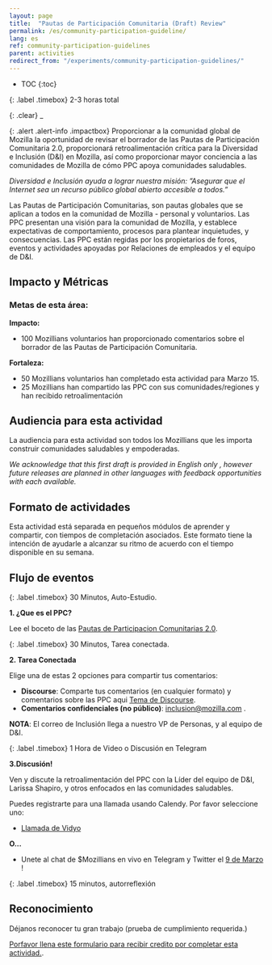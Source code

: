 ```yaml
---
layout: page
title:  "Pautas de Participación Comunitaria (Draft) Review"
permalink: /es/community-participation-guideline/
lang: es
ref: community-participation-guidelines
parent: activities
redirect_from: "/experiments/community-participation-guidelines/"
---
```


* TOC
{:toc}

{: .label .timebox}
<span class="glyphicon glyphicon-time" aria-hidden="true"></span> 2-3 horas total

{: .clear}
_

{: .alert .alert-info .impactbox}
<span class="glyphicon glyphicon-ok-circle" aria-hidden="true"></span>Proporcionar a la comunidad global de Mozilla la oportunidad de revisar el borrador de las Pautas de Participación Comunitaria 2.0, proporcionará retroalimentación crítica para la Diversidad e Inclusión (D&I) en Mozilla, así como proporcionar mayor conciencia a las comunidades de Mozilla de cómo PPC apoya comunidades saludables.

*Diversidad e Inclusión ayuda a lograr nuestra misión:
”Asegurar que el Internet sea un recurso público global abierto accesible a todos.”*

Las Pautas de Participación Comunitarias, son pautas globales que se aplican a todos en la comunidad de Mozilla - personal y voluntarios. Las PPC presentan una visión para la comunidad de Mozilla, y establece expectativas de comportamiento, procesos para plantear inquietudes, y consecuencias. Las PPC están regidas por los propietarios de foros, eventos y actividades apoyadas por Relaciones de empleados y el equipo de D&I.

## Impacto y Métricas

### Metas de esta área:

__Impacto:__

* 100 Mozillians voluntarios han proporcionado comentarios sobre el borrador de las Pautas de Participación Comunitaria.

__Fortaleza:__

* 50 Mozillians voluntarios han completado esta actividad para Marzo 15.
* 25 Mozillians han compartido las PPC con sus comunidades/regiones y han recibido retroalimentación

## Audiencia para esta actividad

La audiencia para esta actividad son todos los Mozillians que les importa construir comunidades saludables y empoderadas.

*We acknowledge that this first draft is provided in English only , however future releases are planned in other languages with feedback opportunities with each available.*

## Formato de actividades

Esta actividad está separada en pequeños módulos de aprender y compartir, con tiempos de completación asociados. Este formato tiene la intención de ayudarle a alcanzar su ritmo de acuerdo con el tiempo disponible en su semana.

## Flujo de eventos

{: .label .timebox}
<span class="glyphicon glyphicon-time" aria-hidden="true"></span> 30 Minutos, Auto-Estudio.


**1. ¿Que es el PPC?**

 Lee el boceto de las [Pautas de Participacion Comunitarias 2.0](https://docs.google.com/document/d/1sElGXuZ0W31iPshvmj0CR2f6woF6V8wqrrJHzJ0pnpU/edit#heading=h.rf21kwgxk0hb).

{: .label .timebox}
<span class="glyphicon glyphicon-time" aria-hidden="true"></span> 30 Minutos, Tarea conectada.

**2. Tarea Conectada**

Elige una de estas 2 opciones para compartir tus comentarios:

* **Discourse**: Comparte tus comentarios (en cualquier formato) y comentarios sobre las PPC aqui [Tema de Discourse](https://discourse.mozilla-community.org/t/community-participation-guidelines-draft-community-feedback/13816).
* **Comentarios confidenciales (no público)**: inclusion@mozilla.com .

**NOTA**: El correo de Inclusión llega a nuestro VP de Personas, y al equipo de D&I.

{: .label .timebox}
<span class="glyphicon glyphicon-time" aria-hidden="true"></span> 1 Hora de Video o Discusión en Telegram

**3.Discusión!**

Ven y discute la retroalimentación del PPC con la Líder del equipo de D&I, Larissa Shapiro, y otros enfocados en las comunidades saludables.

Puedes registrarte para una llamada usando Calendy. Por favor seleccione uno:

* [Llamada de Vidyo](https://calendly.com/eirwin/cpg-face-to-face-call-vidyo/02-23-2017)

**O...**

* Unete al chat de $Mozillians en vivo en Telegram y Twitter el [9 de Marzo](https://www.timeanddate.com/worldclock/fixedtime.html?msg=CPG+Telegram+%26+Twitter+Chat&iso=20170309T07&p1=1091&ah=1) !

{: .label .timebox}
<span class="glyphicon glyphicon-time" aria-hidden="true"></span>
15 minutos, autorreflexión


## Reconocimiento

Déjanos reconocer tu gran trabajo (prueba de cumplimiento requerida.)

[Porfavor llena este formulario para recibir credito por completar esta actividad.](https://docs.google.com/a/mozilla.com/forms/d/e/1FAIpQLSfXbZrra9m4V6Rf_8wKHuWRkeB6nVwaGhwrgWPibZc1uAqtXA/viewform).
